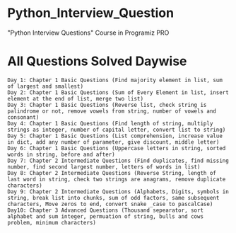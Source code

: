 # Python_Interview_Question
"Python Interview Questions" Course in Programiz PRO 

# All Questions Solved Daywise
    Day 1: Chapter 1 Basic Questions (Find majority element in list, sum of largest and smallest)
    Day 2: Chapter 1 Basic Questions (Sum of Every Element in list, insert element at the end of list, merge two list)
    Day 3: Chapter 1 Basic Questions (Reverse list, check string is palindrome or not, remove vowels from string, number of vowels and consonant)
    Day 4: Chapter 1 Basic Questions (Find length of string, multiply strings as integer, number of capital letter, convert list to string)
    Day 5: Chapter 1 Basic Questions (List comprehension, increase value in dict, add any number of parameter, give discount, middle letter)
    Day 6: Chapter 1 Basic Questions (Uppercase letters in string, sorted words in string, before and after)
    Day 7: Chapter 2 Intermediate Questions (Find duplicates, find missing number, find second largest number, letters of words in list)
    Day 8: Chapter 2 Intermediate Questions (Reverse String, length of last word in string, check two strings are anagrams, remove duplicate characters)
    Day 9: Chapter 2 Intermediate Questions (Alphabets, Digits, symbols in string, break list into chunks, sum of odd factors, same subsequent characters, Move zeros to end, convert snake _case to pascalCase)
    Day10: Chapter 3 Advanced Questions (Thousand sepearator, sort alphabet and sum integer, permuation of string, bulls and cows problem, minimum characters)